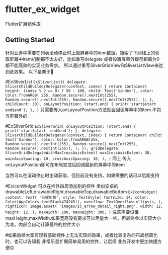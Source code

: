 # flutter_ex_widget

Flutter扩展组件库

## Getting Started

针对业务中需要在列表滚动停止时上报屏幕中的item数据，搜索了下网络上的获取屏幕中item机制都不太友好，比如重写delegate
或者设置屏幕外缓存距离为0都不能高效的实现业务需求。
所以通过重写SliverGridView和SliverListView来达到此效果。
以下是栗子🌰

#ExSliverList
``
ExSliverList1(
              delegate: SliverChildBuilderDelegate((context, index) {
                return Container(
                  height: (index % 2 == 0) ? 50 : 100,
                  child: Text('$index'),
                  color: Color.fromARGB(
                      255,
                      Random.secure().nextInt(255),
                      Random.secure().nextInt(255),
                      Random.secure().nextInt(255)),
                );
              }, childCount: 30),
              onLayoutPosition: (start,end) {
                print('start$start  end$end');
              },
          )
``
只需要传入onLayoutPosition方法就会回调屏幕中的item 不包含屏幕外的

#ExSliverGrid
``
ExSliverGrid(
          onLayoutPosition: (start,end) {
            print('start$start  end$end');
          },
          delegate: SliverChildBuilderDelegate((context, index) {
            return Container(
              child: Text('$index'),
              color: Color.fromARGB(255, Random.secure().nextInt(255),
                  Random.secure().nextInt(255), Random.secure().nextInt(255)),
            );
          }),
          gridDelegate: SliverGridDelegateWithMaxCrossAxisExtent(
            maxCrossAxisExtent: 30,
            mainAxisSpacing: 10,
            crossAxisSpacing: 10,
          ),
        )
``
同上 传入onLayoutPosition即可在布局完成后回调最新的屏幕中的item

当然可以在滚动停止时主动获取，但目前没有支持，如果需要的话可以后期支持

#ExIconWidget
可以在控件四周添加别的控件
类似安卓的 drawableLeft,drawableRight,drawableTop,drawableBottom
``
ExIconWidget(
                content: Text(
                  '已收到货',
                  style: TextStyle(
                      fontSize: 14, color: Color(AppColors.textBlack474245)),
                  overflow: TextOverflow.ellipsis,
                ),
                rightIcon: Image.asset(
                  'images/ic_arrow_detail_right.png',
                  width: 12,
                  height: 12,
                ),
                maxWidth: 200,
                maxHeight: 300,
              )
``
注意需要设置maxHeight,maxWidth.如果宽高没有要求可以尽量大一些，但最终会以实际大小为准。内部会自动计算最终的控件大小

#如果后续大家有现有基础控件上无法实现的效果，或者比较复杂的布局想简化时，也可以告知我 非常乐意扩展简单易用的控件，让后续
业务开发中更加快捷方便😊
